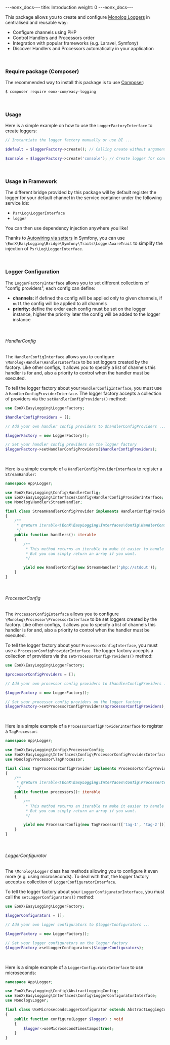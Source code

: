 ---eonx_docs---
title: Introduction
weight: 0
---eonx_docs---

This package allows you to create and configure [Monolog Loggers][2] in centralised and reusable way:

- Configure channels using PHP
- Control Handlers and Processors order
- Integration with popular frameworks (e.g. Laravel, Symfony)
- Discover Handlers and Processors automatically in your application

<br>

### Require package (Composer)

The recommended way to install this package is to use [Composer][1]:

```bash
$ composer require eonx-com/easy-logging
```

<br>

### Usage

Here is a simple example on how to use the `LoggerFactoryInterface` to create loggers:

```php
// Instantiate the logger factory manually or use DI ...

$default = $loggerFactory->create(); // Calling create without arguments will create logger for default channel

$console = $loggerFactory->create('console'); // Create logger for console channel specifically
```

<br>

### Usage in Framework

The different bridge provided by this package will by default register the logger for your default channel in the
service container under the following service ids:

- `Psr\Log\LoggerInterface`
- `logger`

You can then use dependency injection anywhere you like!

Thanks to [Autowiring via setters][3] in Symfony, you can use `\EonX\EasyLogging\Bridge\Symfony\Traits\LoggerAwareTrait`
to simplify the injection of `Psr\Log\LoggerInterface`.

<br>

### Logger Configuration

The `LoggerFactoryInterface` allows you to set different collections of "config providers", each config can define:

- **channels:** if defined the config will be applied only to given channels, if `null` the config will be applied
                to all channels
- **priority:** define the order each config must be set on the logger instance, higher the priority later the config
                will be added to the logger instance

<br>

###### HandlerConfig

The `HandlerConfigInterface` allows you to configure `\Monolog\Handler\HandlerInterface` to be set loggers created by
the factory. Like other configs, it allows you to specify a list of channels this handler is for and, also a priority
to control when the handler must be executed.

To tell the logger factory about your `HandlerConfigInterface`, you must use a `HandlerConfigProviderInterface`. The
logger factory accepts a collection of providers via the `setHandlerConfigProviders()` method:

```php
use EonX\EasyLogging\LoggerFactory;

$handlerConfigProviders = [];

// Add your own handler config providers to $handlerConfigProviders ...

$loggerFactory = new LoggerFactory();

// Set your handler config providers on the logger factory
$loggerFactory->setHandlerConfigProviders($handlerConfigProviders);
```

<br>

Here is a simple example of a `HandlerConfigProviderInterface` to register a `StreamHandler`:

```php
namespace App\Logger;

use EonX\EasyLogging\Config\HandlerConfig;
use EonX\EasyLogging\Interfaces\Config\HandlerConfigProviderInterface;
use Monolog\Handler\StreamHandler;

final class StreamHandlerConfigProvider implements HandlerConfigProviderInterface
{
    /**
     * @return iterable<\EonX\EasyLogging\Interfaces\Config\HandlerConfigInterface>
     */
    public function handlers(): iterable
    {
        /**
         * This method returns an iterable to make it easier to handle complex handler configs definition
         * But you can simply return an array if you want.
         */

        yield new HandlerConfig(new StreamHandler('php://stdout'));
    }
}
```

<br>

###### ProcessorConfig

The `ProcessorConfigInterface` allows you to configure `\Monolog\Processor\ProcessorInterface` to be set loggers created
by the factory. Like other configs, it allows you to specify a list of channels this handler is for and, also a priority
to control when the handler must be executed.

To tell the logger factory about your `ProcessorConfigInterface`, you must use a `ProcessorConfigProviderInterface`. The
logger factory accepts a collection of providers via the `setProcessorConfigProviders()` method:

```php
use EonX\EasyLogging\LoggerFactory;

$processorConfigProviders = [];

// Add your own processor config providers to $handlerConfigProviders ...

$loggerFactory = new LoggerFactory();

// Set your processor config providers on the logger factory
$loggerFactory->setProcessorConfigProviders($processorConfigProviders);
```

<br>

Here is a simple example of a `ProcessorConfigProviderInterface` to register a `TagProcessor`:

```php
namespace App\Logger;

use EonX\EasyLogging\Config\ProcessorConfig;
use EonX\EasyLogging\Interfaces\Config\ProcessorConfigProviderInterface;
use Monolog\Processor\TagProcessor;

final class TagProcessorConfigProvider implements ProcessorConfigProviderInterface
{
    /**
     * @return iterable<\EonX\EasyLogging\Interfaces\Config\ProcessorConfigInterface>
     */
    public function processors(): iterable
    {
        /**
         * This method returns an iterable to make it easier to handle complex processor configs definition
         * But you can simply return an array if you want.
         */

        yield new ProcessorConfig(new TagProcessor(['tag-1', 'tag-2']));
    }
}
```

<br>

###### LoggerConfigurator

The `\Monolog\Logger` class has methods allowing you to configure it even more (e.g. using microseconds). To deal with
that, the logger factory accepts a collection of `LoggerConfiguratorInterface`.

To tell the logger factory about your `LoggerConfiguratorInterface`, you must call the `setLoggerConfigurators()` method:

```php
use EonX\EasyLogging\LoggerFactory;

$loggerConfigurators = [];

// Add your own logger configurators to $loggerConfigurators ...

$loggerFactory = new LoggerFactory();

// Set your logger configurators on the logger factory
$loggerFactory->setLoggerConfigurators($loggerConfigurators);
```

<br>

Here is a simple example of a `LoggerConfiguratorInterface` to use microseconds:

```php
namespace App\Logger;

use EonX\EasyLogging\Config\AbstractLoggingConfig;
use EonX\EasyLogging\Interfaces\Config\LoggerConfiguratorInterface;
use Monolog\Logger;

final class UseMicrosecondsLoggerConfigurator extends AbstractLoggingConfig implements LoggerConfiguratorInterface
{
    public function configure(Logger $logger) : void
    {
        $logger->useMicrosecondTimestamps(true);
    }
}
```

[1]: https://getcomposer.org/
[2]: https://github.com/Seldaek/monolog
[3]: https://symfony.com/doc/current/service_container/autowiring.html#autowiring-calls
